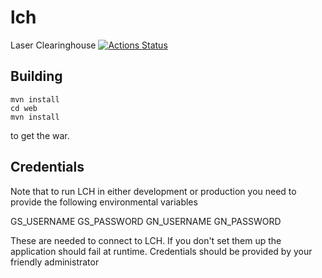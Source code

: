 # lch

Laser Clearinghouse
[![Actions Status](https://github.com/gemini-hlsw/lch/workflows/build/badge.svg)](https://github.com/gemini-hlsw/lch/actions)

## Building
```
mvn install
cd web
mvn install
```
to get the war.

## Credentials
Note that to run LCH in either development or production you need to provide the
following environmental variables

GS_USERNAME
GS_PASSWORD
GN_USERNAME
GN_PASSWORD

These are needed to connect to LCH.
If you don't set them up the application should fail at runtime.
Credentials should be provided by your friendly administrator
